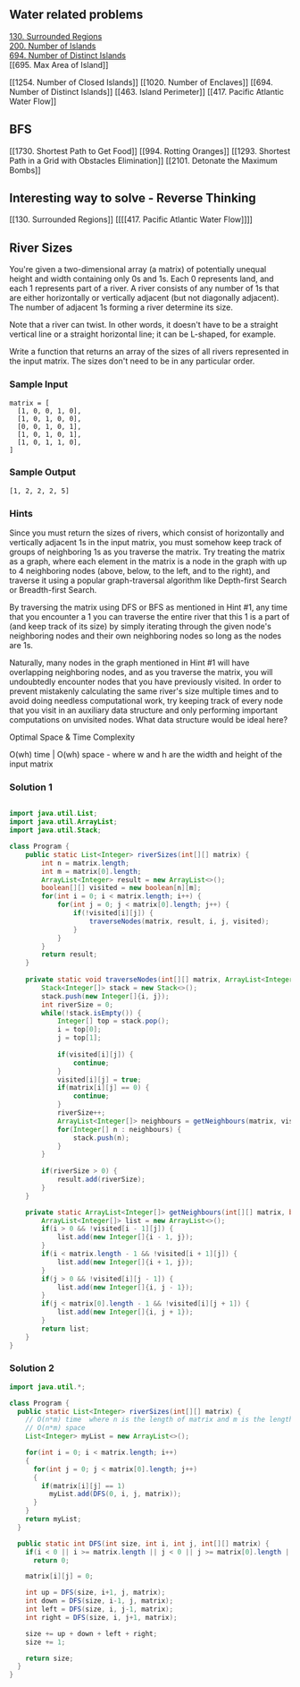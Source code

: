
## Water related problems

[130. Surrounded Regions](https://leetcode.com/problems/surrounded-regions/)  
[200. Number of Islands](https://leetcode.com/problems/number-of-islands/)  
[694. Number of Distinct Islands](https://leetcode.com/problems/number-of-distinct-islands/)  
[[695. Max Area of Island]]

[[1254. Number of Closed Islands]]
[[1020. Number of Enclaves]]
[[694. Number of Distinct Islands]]
[[463. Island Perimeter]]
[[417. Pacific Atlantic Water Flow]]

## BFS
[[1730. Shortest Path to Get Food]]
[[994. Rotting Oranges]]
[[1293. Shortest Path in a Grid with Obstacles Elimination]]
[[2101. Detonate the Maximum Bombs]]

## Interesting way to solve - Reverse Thinking

[[130. Surrounded Regions]]
[[[[417. Pacific Atlantic Water Flow]]]]

## River Sizes

You're given a two-dimensional array (a matrix) of potentially unequal height and width containing only 0s and 1s. Each 0 represents land, and each 1 represents part of a river. A river consists of any number of 1s that are either horizontally or vertically adjacent (but not diagonally adjacent). The number of adjacent 1s forming a river determine its size.

Note that a river can twist. In other words, it doesn't have to be a straight vertical line or a straight horizontal line; it can be L-shaped, for example.

Write a function that returns an array of the sizes of all rivers represented in the input matrix. The sizes don't need to be in any particular order.

### Sample Input

```
matrix = [
  [1, 0, 0, 1, 0],
  [1, 0, 1, 0, 0],
  [0, 0, 1, 0, 1],
  [1, 0, 1, 0, 1],
  [1, 0, 1, 1, 0],
]

```

### Sample Output

```
[1, 2, 2, 2, 5] 
```

### Hints

Since you must return the sizes of rivers, which consist of horizontally and vertically adjacent 1s in the input matrix, you must somehow keep track of groups of neighboring 1s as you traverse the matrix. Try treating the matrix as a graph, where each element in the matrix is a node in the graph with up to 4 neighboring nodes (above, below, to the left, and to the right), and traverse it using a popular graph-traversal algorithm like Depth-first Search or Breadth-first Search.

By traversing the matrix using DFS or BFS as mentioned in Hint #1, any time that you encounter a 1 you can traverse the entire river that this 1 is a part of (and keep track of its size) by simply iterating through the given node's neighboring nodes and their own neighboring nodes so long as the nodes are 1s.

Naturally, many nodes in the graph mentioned in Hint #1 will have overlapping neighboring nodes, and as you traverse the matrix, you will undoubtedly encounter nodes that you have previously visited. In order to prevent mistakenly calculating the same river's size multiple times and to avoid doing needless computational work, try keeping track of every node that you visit in an auxiliary data structure and only performing important computations on unvisited nodes. What data structure would be ideal here?

Optimal Space & Time Complexity

O(wh) time | O(wh) space - where w and h are the width and height of the input matrix

### Solution 1

```java

import java.util.List;
import java.util.ArrayList;
import java.util.Stack;

class Program {
    public static List<Integer> riverSizes(int[][] matrix) {
        int n = matrix.length;
        int m = matrix[0].length;
        ArrayList<Integer> result = new ArrayList<>();
        boolean[][] visited = new boolean[n][m];
        for(int i = 0; i < matrix.length; i++) {
            for(int j = 0; j < matrix[0].length; j++) {
                if(!visited[i][j]) {
                    traverseNodes(matrix, result, i, j, visited);
                }
            }
        }
        return result;
    }
    
    private static void traverseNodes(int[][] matrix, ArrayList<Integer> result, int i, int j, boolean[][] visited) {
        Stack<Integer[]> stack = new Stack<>();
        stack.push(new Integer[]{i, j});
        int riverSize = 0;
        while(!stack.isEmpty()) {
            Integer[] top = stack.pop();
            i = top[0];
            j = top[1];
            
            if(visited[i][j]) {
                continue;
            }
            visited[i][j] = true;
            if(matrix[i][j] == 0) {
                continue;
            }
            riverSize++;
            ArrayList<Integer[]> neighbours = getNeighbours(matrix, visited, i, j);
            for(Integer[] n : neighbours) {
                stack.push(n);
            }
        }
    
        if(riverSize > 0) {
            result.add(riverSize);
        }
    }

    private static ArrayList<Integer[]> getNeighbours(int[][] matrix, boolean[][] visited, int i, int j) {
        ArrayList<Integer[]> list = new ArrayList<>();
        if(i > 0 && !visited[i - 1][j]) {
            list.add(new Integer[]{i - 1, j});
        }
        if(i < matrix.length - 1 && !visited[i + 1][j]) {
            list.add(new Integer[]{i + 1, j});
        }
        if(j > 0 && !visited[i][j - 1]) {
            list.add(new Integer[]{i, j - 1});
        }
        if(j < matrix[0].length - 1 && !visited[i][j + 1]) {
            list.add(new Integer[]{i, j + 1});
        }
        return list;
    }
}
```

### Solution 2

```java
import java.util.*;

class Program {
  public static List<Integer> riverSizes(int[][] matrix) {
    // O(n*m) time  where n is the length of matrix and m is the length of matrix[0]
    // O(n*m) space
    List<Integer> myList = new ArrayList<>();

    for(int i = 0; i < matrix.length; i++)
    {
      for(int j = 0; j < matrix[0].length; j++)
      {
        if(matrix[i][j] == 1)
          myList.add(DFS(0, i, j, matrix));
      }
    }
    return myList;
  }

  public static int DFS(int size, int i, int j, int[][] matrix) {
    if(i < 0 || i >= matrix.length || j < 0 || j >= matrix[0].length || matrix[i][j] == 0)
      return 0;

    matrix[i][j] = 0;

    int up = DFS(size, i+1, j, matrix);
    int down = DFS(size, i-1, j, matrix);
    int left = DFS(size, i, j-1, matrix);
    int right = DFS(size, i, j+1, matrix);

    size += up + down + left + right;
    size += 1;

    return size;
  }
}
```